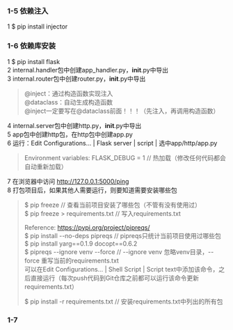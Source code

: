 ### 1-5 依赖注入

1 $ pip install injector <br>

### 1-6 依赖库安装

1 $ pip install flask <br>
2 internal.handler包中创建app_handler.py，__init__.py中导出 <br>
3 internal.router包中创建router.py，__init__.py中导出 <br>
> @inject：通过构造函数实现注入 <br>
> @dataclass：自动生成构造函数 <br>
> @inject一定要写在@dataclass前面！！！（先注入，再调用构造函数） <br>

4 internal.server包中创建http.py，__init__.py中导出 <br>
5 app包中创建http包，在http包中创建app.py <br>
6 运行：Edit Configurations... | Flask server | script | 选中app/http/app.py <br>
> Environment variables: FLASK_DEBUG = 1 // 热加载（修改任何代码都会自动重新加载）

7 在浏览器中访问 <http://127.0.0.1:5000/ping> <br>
8 打包项目后，如果其他人需要运行，则要知道需要安装哪些包
> $ pip freeze // 查看当前项目安装了哪些包（不管有没有使用过） <br>
> $ pip freeze > requirements.txt // 写入requirements.txt <br>
>
> Reference: <https://pypi.org/project/pipreqs/> <br>
> $ pip install --no-deps pipreqs // pipreqs只统计当前项目使用过哪些包 <br>
> $ pip install yarg==0.1.9 docopt==0.6.2 <br>
> $ pipreqs --ignore venv --force // --ignore venv 忽略venv目录，--force 重写当前的requirements.txt <br>
> 可以在Edit Configurations... | Shell Script | Script
> text中添加该命令，之后直接运行（每次push代码到Git仓库之前都可以运行该命令更新requirements.txt） <br>
>
> $ pip install -r requirements.txt // 安装requirements.txt中列出的所有包 <br>

### 1-7
